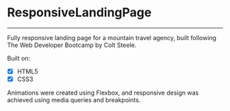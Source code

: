 # ResponsiveLandingPage
---
Fully responsive landing page for a mountain travel agency, built following The Web Developer Bootcamp by Colt Steele.

Built on: 
- [x] HTML5
- [x] CSS3

Animations were created using Flexbox, and responsive design was achieved using media queries and breakpoints.

